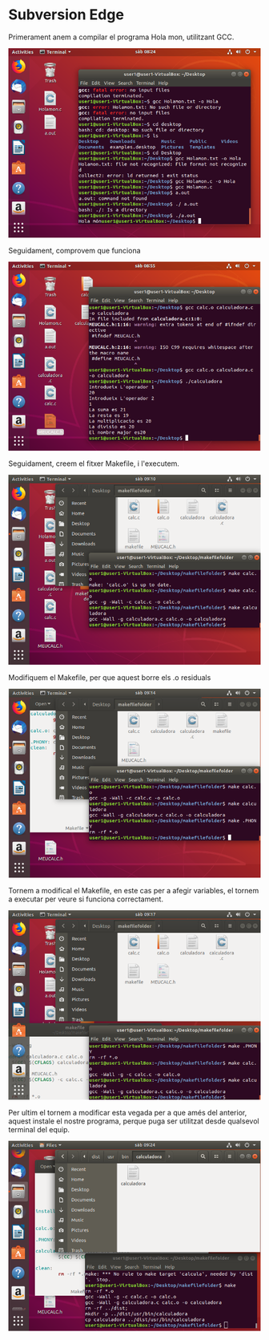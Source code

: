 # Subversion Edge

Primerament anem a compilar el programa Hola mon, utilitzant GCC.

![imatge](./fotos/primergcc.png)

Seguidament, comprovem que funciona

![imatge](./fotos/segongcc.png)

Seguidament, creem el fitxer Makefile, i l'executem.

![imatge](./fotos/PrimerMakeFile.png)

Modifiquem el Makefile, per que aquest borre els .o residuals

![imatge](./fotos/SegonMakeFile.png)

Tornem a modifical el Makefile, en este cas per a afegir variables, el tornem a executar per veure si funciona correctament.

![imatge](./fotos/TercerMakeFile.png)

Per ultim el tornem a modificar esta vegada per a que amés del anterior, aquest instale el nostre programa, perque puga ser utilitzat desde qualsevol terminal del equip.

![imatge](./fotos/QuartMakeFile.png)
